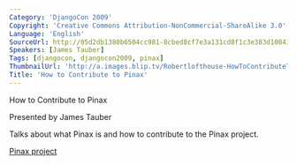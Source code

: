 ```yaml
---
Category: 'DjangoCon 2009'
Copyright: 'Creative Commons Attribution-NonCommercial-ShareAlike 3.0'
Language: 'English'
SourceUrl: http://05d2db1380b6504cc981-8cbed8cf7e3a131cd8f1c3e383d10041.r93.cf2.rackcdn.com/djangocon-2009/28_how-to-contribute-to-pinax.ogv
Speakers: [James Tauber]
Tags: [djangocon, djangocon2009, pinax]
ThumbnailUrl: 'http://a.images.blip.tv/Robertlofthouse-HowToContributeToPinax109.png'
Title: 'How to Contribute to Pinax'
---
```

How to Contribute to Pinax

  
Presented by James Tauber

  
Talks about what Pinax is and how to contribute to the Pinax project.

  
[Pinax project](http://pinaxproject.com/)
